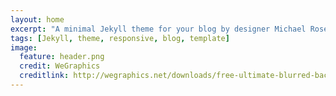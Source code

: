```yaml
---
layout: home
excerpt: "A minimal Jekyll theme for your blog by designer Michael Rose."
tags: [Jekyll, theme, responsive, blog, template]
image:
  feature: header.png
  credit: WeGraphics
  creditlink: http://wegraphics.net/downloads/free-ultimate-blurred-background-pack/
---
```

